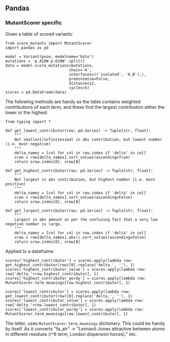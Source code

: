 ## Pandas

### MutantScorer specific

Given a table of scored variants:

    from score_mutants import MutantScorer
    import pandas as pd
    
    model = Variant(pose, modelname='holo')   
    mutations = 'p.A10W p.D20W'.split()
    data = model.score_mutations(mutations,
                                chain='A',
                                interfaces=(('isolated', 'A_B'),),
                                preminimise=False,
                                distance=12,
                                cycles=5)
    scores = pd.DataFrame(data)

The following methods are handy as the table contains weighted contributions of each term, 
and these find the largest contribution
either the lower or the highest.

    from typing import *

    def get_lowest_contributor(row: pd.Series) -> Tuple[str, float]:
        """
        Not smallest/infinitesimal in abs contribution, but lowest number (i.e. most negative)
        """
        delta_names = [col for col in row.index if 'delta' in col]
        srow = row[delta_names].sort_values(ascending=True)
        return srow.index[0], srow[0]
    
    def get_highest_contributor(row: pd.Series) -> Tuple[str, float]:
        """
        Not largest in abs contribution, but highest number (i.e. most positive)
        """
        delta_names = [col for col in row.index if 'delta' in col]
        srow = row[delta_names].sort_values(ascending=False)
        return srow.index[0], srow[0]
    
    def get_largest_contributor(row: pd.Series) -> Tuple[str, float]:
        """
        Largest in abs amount as per the confusing fact that a very low negative number is large.
        """
        delta_names = [col for col in row.index if 'delta' in col]
        srow = row[delta_names].abs().sort_values(ascending=False)
        return srow.index[0], srow[0]
    
    
Applied to a dataframe:

    scores['highest_contributor'] = scores.apply(lambda row: get_highest_contributor(row)[0].replace('delta_', ''), 1)
    scores['highest_contributor_value'] = scores.apply(lambda row: row['delta_'+row.highest_contributor], 1)
    scores['highest_contributor_wordy'] = scores.apply(lambda row: MutantScorer.term_meanings[row.highest_contributor], 1)
    
    scores['lowest_contributor'] = scores.apply(lambda row: get_lowest_contributor(row)[0].replace('delta_', ''), 1)
    scores['lowest_contributor_value'] = scores.apply(lambda row: row['delta_'+row.lowest_contributor], 1)
    scores['lowest_contributor_wordy'] = scores.apply(lambda row: MutantScorer.term_meanings[row.lowest_contributor], 1)
    
The latter, uses `MutantScorer.term_meanings` dictionary. This could be handy by itself.
As it converts "fa_atr" -> "Lennard-Jones attractive between atoms in different residues (r^6 term, London dispersion forces)." etc.